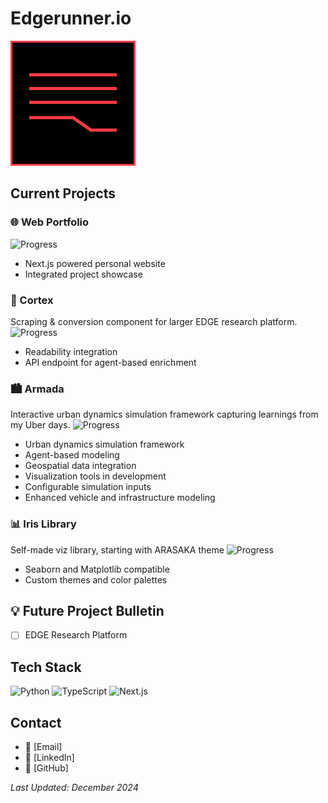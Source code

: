 # Edgerunner.io

![Glyph](./apps/arc/web/public/glyph.png)

## Current Projects

### 🌐 Web Portfolio
![Progress](https://progress-bar.xyz/85/?title=Web%20Portfolio&width=300)
- Next.js powered personal website
- Integrated project showcase

### 🧠 Cortex
Scraping & conversion component for larger EDGE research platform.
![Progress](https://progress-bar.xyz/70/?title=Cortex&width=300)
- Readability integration
- API endpoint for agent-based enrichment

### 🏙️ Armada
Interactive urban dynamics simulation framework capturing learnings from my Uber days.
![Progress](https://progress-bar.xyz/80/?title=City%20Simulator&width=300)
- Urban dynamics simulation framework
- Agent-based modeling
- Geospatial data integration
- Visualization tools in development
- Configurable simulation inputs
- Enhanced vehicle and infrastructure modeling

### 📊 Iris Library
Self-made viz library, starting with ARASAKA theme
![Progress](https://progress-bar.xyz/75/?title=EdgeRunner%20Viz&width=300)
- Seaborn and Matplotlib compatible
- Custom themes and color palettes

## 💡 Future Project Bulletin
- [ ] EDGE Research Platform

## Tech Stack
![Python](https://img.shields.io/badge/Python-3776AB?style=for-the-badge&logo=python&logoColor=white)
![TypeScript](https://img.shields.io/badge/TypeScript-007ACC?style=for-the-badge&logo=typescript&logoColor=white)
![Next.js](https://img.shields.io/badge/Next.js-000000?style=for-the-badge&logo=nextdotjs&logoColor=white)

## Contact
- 📧 [Email]
- 🔗 [LinkedIn]
- 🐙 [GitHub]

*Last Updated: December 2024* 